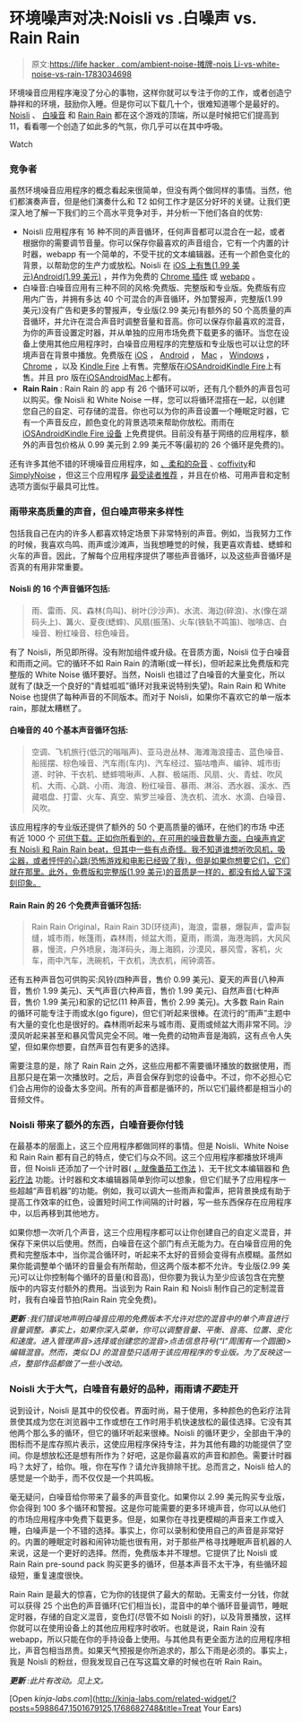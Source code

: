 # 环境噪声对决:Noisli vs .白噪声 vs. Rain Rain

> 原文:[https://life hacker . com/ambient-noise-摊牌-nois Li-vs-white-noise-vs-rain-1783034698](https://lifehacker.com/ambient-noise-showdown-noisli-vs-white-noise-vs-rain-1783034698)

环境噪音应用程序淹没了分心的事物，这样你就可以专注于你的工作，或者创造宁静祥和的环境，鼓励你入睡。但是你可以下载几十个，很难知道哪个是最好的。 [Noisli](http://www.noisli.com/) 、 [白噪音](http://www.tmsoft.com/white-noise/) 和 [Rain Rain](http://www.rainrainapp.com/) 都在这个游戏的顶端，所以是时候把它们提高到 11，看看哪一个创造了如此多的气氛，你几乎可以在其中呼吸。

Watch

### **竞争者**

虽然环境噪音应用程序的概念看起来很简单，但没有两个做同样的事情。当然，他们都演奏声音，但是他们演奏什么和 T2 如何工作才是区分好坏的关键。让我们更深入地了解一下我们的三个高水平竞争对手，并分析一下他们各自的优势:

*   Noisli 应用程序有 16 种不同的声音循环，任何声音都可以混合在一起，或者根据你的需要调节音量。你可以保存你最喜欢的声音组合，它有一个内置的计时器，webapp 有一个简单的，不受干扰的文本编辑器。还有一个颜色变化的背景，以帮助您的生产力或放松。Noisli 在 [iOS 上有售(1.99 美元)](https://itunes.apple.com/us/app/noisli/id862773459?ls=1&mt=8)[Android(1.99 美元)](https://play.google.com/store/apps/details?id=com.noisli.noisli) ，并作为免费的 [Chrome 插件](https://chrome.google.com/webstore/detail/noisli/klejemegaoblahjdpcajmpcnjjmkmkkf) 或 [webapp](http://www.noisli.com/) 。
*   白噪音:白噪音应用有三种不同的风格:免费版、完整版和专业版。免费版有应用内广告，并拥有多达 40 个可混合的声音循环，外加警报声，完整版(1.99 美元)没有广告和更多的警报声，专业版(2.99 美元)有额外的 50 个高质量的声音循环，并允许在混合声音时调整音量和音高。你可以保存你最喜欢的混音，为你的声音设置定时器，并从单独的应用市场免费下载更多的循环。当您在设备上使用其他应用程序时，白噪音应用程序的完整版和专业版也可以让您的环境声音在背景中播放。免费版在 [iOS](https://itunes.apple.com/us/app/white-noise-free-sleep-sounds/id292987597?mt=8) ， [Android](https://play.google.com/store/apps/details?id=com.tmsoft.whitenoise.lite) ， [Mac](https://itunes.apple.com/us/app/white-noise-free/id431364704?mt=12&ign-mpt=uo%3D4) ， [Windows](https://www.microsoft.com/en-us/store/apps/white-noise/9wzdncrdfs44) ， [Chrome](https://chrome.google.com/webstore/detail/white-noise/eliebigndoeiljgegombjpjdacmnpggj) ，以及 [Kindle Fire](https://www.amazon.com/TMSOFT-White-Noise-Free/dp/B007BF4K80?asc_campaign=InlineText&asc_refurl=https://lifehacker.com/ambient-noise-showdown-noisli-vs-white-noise-vs-rain-1783034698&asc_source=&camp=1789&creative=9325&creativeASIN=B007BF4K80&ie=UTF8&linkCode=as2&redirect=true&ref_=as_li_qf_sp_asin_il_tl&tag=kinjalifehackerlink-20) 上有售。完整版在[iOS](https://itunes.apple.com/us/app/white-noise/id289894882?mt=8)[Android](https://play.google.com/store/apps/details?id=com.tmsoft.whitenoise.full)[Kindle Fire](https://www.amazon.com/TMSOFT-White-Noise/dp/B007BFSYMS?asc_campaign=InlineText&asc_refurl=https://lifehacker.com/ambient-noise-showdown-noisli-vs-white-noise-vs-rain-1783034698&asc_source=&camp=1789&creative=9325&creativeASIN=B007BFSYMS&ie=UTF8&linkCode=as2&redirect=true&ref_=as_li_qf_sp_asin_il_tl&tag=kinjalifehackerlink-20)上有售。并且 pro 版在[iOS](https://itunes.apple.com/us/app/white-noise-pro/id363936074?mt=8)[Android](https://play.google.com/store/apps/details?id=com.tmsoft.whitenoise.pro)[Mac](https://itunes.apple.com/us/app/white-noise/id415139197?mt=12&ign-mpt=uo%3D4)上都有。
*   **Rain Rain** : Rain Rain 的 app 有 26 个循环可以听，还有几个额外的声音包可以购买。像 Noisli 和 White Noise 一样，您可以将循环混搭在一起，以创建您自己的自定、可存储的混音。你也可以为你的声音设置一个睡眠定时器，它有一个声音反应，颜色变化的背景选项来帮助你放松。雨雨在[iOS](https://itunes.apple.com/us/app/rain-rain/id478687481?mt=8)[Android](https://play.google.com/store/apps/details?id=com.timgostony.rainrain)[Kindle Fire 设备](https://www.amazon.com/Tim-Gostony-Rain-Sleep-Sounds/dp/B00ZYLSSNG?*Version*=1&*entries*=0&asc_campaign=InlineText&asc_refurl=https://lifehacker.com/ambient-noise-showdown-noisli-vs-white-noise-vs-rain-1783034698&asc_source=&ie=UTF8&tag=kinjalifehackerlink-20) 上免费提供。目前没有基于网络的应用程序，额外的声音包价格从 0.99 美元到 2.99 美元不等(最初的 26 个循环是免费的)。

还有许多其他不错的环境噪音应用程序，如 [、柔和的杂音](http://asoftmurmur.com/) 、[coffivity](https://coffitivity.com/)和 [SimplyNoise](https://simplynoise.com/) ，但这三个应用程序 [最受读者推荐](https://lifehacker.com/whats-your-favorite-ambient-noise-app-1782695025) ，并且在价格、可用声音和定制选项方面似乎最具可比性。

### **雨带来高质量的声音，但白噪声带来多样性**

包括我自己在内的许多人都喜欢特定场景下非常特别的声音。例如，当我努力工作的时候，我喜欢鸟鸣、雨声或沙滩声，当我想睡觉的时候，我更喜欢青蛙、蟋蟀和火车的声音。因此，了解每个应用程序提供了哪些声音循环，以及这些声音循环是否真的有用非常重要。

#### **Noisli 的 16 个声音循环包括**:

> 雨、雷雨、风、森林(鸟叫)、树叶(沙沙声)、水流、海边(碎浪)、水(像在湖码头上)、篝火、夏夜(蟋蟀)、风扇(振荡)、火车(铁轨不鸣笛)、咖啡店、白噪音、粉红噪音、棕色噪音。

有了 Noisli，所见即所得。没有附加组件或升级。在音质方面，Noisli 位于白噪音和雨雨之间。它的循环不如 Rain Rain 的清晰(或一样长)，但听起来比免费版和完整版的 White Noise 循环要好。当然，Noisli 也错过了白噪音的大量变化，所以就有了(缺乏一个良好的“青蛙呱呱”循环对我来说特别失望)。Rain Rain 和 White Noise 也提供了每种声音的不同版本。而对于 Noisli，如果你不喜欢它的单一版本 rain，那就太糟糕了。

#### **白噪音的 40 个基本声音循环包括**:

> 空调、飞机旅行(低沉的嗡嗡声)、亚马逊丛林、海滩海浪撞击、蓝色噪音、船摇摆、棕色噪音、汽车雨(车内)、汽车经过、猫咕噜声、编钟、城市街道、时钟、干衣机、蟋蟀啁啾声、人群、极端雨、风扇、火、青蛙、吹风机、大雨、心跳、小雨、海浪、粉红噪音、暴雨、淋浴、洒水器、溪水、西藏唱盘、打雷、火车、真空、紫罗兰噪音、洗衣机、流水、水滴、白噪音、风吹。

该应用程序的专业版还提供了额外的 50 个更高质量的循环，在他们的市场 中还有近 1000 个 [可供下载。正如你所看到的，在可用的噪音数量方面，白噪声肯定有 Noisli 和 Rain Rain beat，但其中一些有点奇怪。我不知道谁想听吹风机，吸尘器，或者怦怦的心跳(恐怖游戏和电影已经毁了我)，但是如果你想要它们，它们就在那里。此外，免费版和完整版(1.99 美元)的音质是一样的，都没有给人留下深刻印象。](http://whitenoisemarket.com/app)

#### **Rain Rain 的 26 个免费声音循环包括**:

> Rain Rain Original，Rain Rain 3D(环绕声)，海浪，雷暴，爆裂声，雷声裂缝，城市雨，帐篷雨，森林雨，倾盆大雨，夏雨，雨滴，海港海鸥，大风风暴，慢流，户外喷泉，海洋码头，海上海鸥，沙漠风，暴风雪，客机，火车，雨中汽车，洗碗机，干衣机，洗衣机，闹钟滴答。

还有五种声音包可供购买:风铃(四种声音，售价 0.99 美元)、夏天的声音(八种声音，售价 1.99 美元)、天气声音(六种声音，售价 1.99 美元)、自然声音(七种声音，售价 1.99 美元)和家的记忆(11 种声音，售价 2.99 美元)。大多数 Rain Rain 的循环可能专注于雨或水(go figure)，但它们听起来很棒。在流行的“雨声”主题中有大量的变化也是很好的。森林雨听起来与城市雨、夏雨或倾盆大雨非常不同。沙漠风听起来甚至和暴风雪风完全不同。唯一免费的动物声音是海鸥，这有点令人失望，但如果你想要，自然声音包有更多的选择。

需要注意的是，除了 Rain Rain 之外，这些应用都不需要循环播放的数据使用，而且那只是在第一次播放时。之后，声音会保存到您的设备中。不过，你不必担心它们会占用你的设备太多空间。所有的声音都是循环的，所以它们最终都是相当小的音频文件。

### **Noisli 带来了额外的东西，白噪音要你付钱**

在最基本的层面上，这三个应用程序都做同样的事情。但是 Noisli、White Noise 和 Rain Rain 都有自己的特点，使它们与众不同。这三个应用程序都播放环境声音，但 Noisli 还添加了一个计时器( [，就像番茄工作法](http://lifehacker.com/productivity-101-a-primer-to-the-pomodoro-technique-1598992730) )、无干扰文本编辑器和 [色彩疗法](https://en.wikipedia.org/wiki/Chromotherapy) 功能。计时器和文本编辑器简单到你可以想象，但它们赋予了应用程序一些超越“声音机器”的功能。例如，我可以调大一些雨声和雷声，把背景换成有助于提高工作效率的红色，设置短时间工作间隔的计时器，写一些东西保存在应用程序中，以后再移到其他地方。

如果你想一次听几个声音，这三个应用程序都可以让你创建自己的自定义混音，并保存下来供以后使用。然而，白噪音在这个部门有点无能为力。在白噪音应用的免费和完整版本中，当你混合循环时，听起来不太好的音频会变得有点模糊。虽然如果你能调整单个循环的音量会有所帮助，但这两个版本都不允许。专业版(2.99 美元)可以让你控制每个循环的音量(和音高)，但你要为我认为至少应该包含在完整版中的内容支付额外的费用。当谈到为 Rain Rain 和 Noisli 制作自己的定制混音时，我有白噪音节拍(Rain Rain 完全免费)。

***更新*** *:我们错误地声明白噪音应用的免费版本不允许对您的混音中的单个声音进行音量调整。事实上，如果你深入菜单，你可以调整音量、平衡、音高、位置、变化和速度。进入管理声音>选择或创建您的混音>点击信息符号(“I”周围有一个圆圈)>编辑混音。然而，类似 DJ 的混音垫只适用于该应用程序的专业版。为了反映这一点，整部作品都做了一些小改动。*

### **Noisli 大于大气，白噪音有最好的品种，雨雨请*不要*走开**

说到设计，Noisli 是其中的佼佼者。界面时尚，易于使用，多种颜色的色彩疗法背景使其成为您在浏览器中工作或想在工作时用手机快速放松的最佳选择。它没有其他两个那么多的循环，但它的循环听起来很棒。Noisli 的循环更少，全部由干净的图标而不是库存照片表示，这使应用程序保持专注，并为其他有趣的功能提供了空间。你是想放松还是想有所作为？好吧，这是你最喜欢的声音和颜色。需要计时器吗？太好了，给你。哦，你在写作？请允许我排除干扰。总而言之，Noisli 给人的感觉是一个助手，而不仅仅是一个共鸣板。

毫无疑问，白噪音给你带来了最多的声音变化。如果你以 2.99 美元购买专业版，你会得到 100 多个循环和警报。这是你可能需要的更多环境声音，你可以从他们的市场应用程序中免费下载更多。但是，如果你在寻找更模糊的声音来工作或入睡，白噪声是一个不错的选择。事实上，你可以录制和使用自己的声音是非常好的。内置的睡眠定时器和闹钟功能也很有用，对于那些严格寻找睡眠声音机器的人来说，这是一个更好的选择。然而，免费版本并不理想。它提供了比 Noisli 或 Rain Rain pre-sound pack 购买更多的循环，但基本声音不太干净，有些循环超级短，重复速度很快。

Rain Rain 是最大的惊喜，它为你的钱提供了最大的帮助。无需支付一分钱，你就可以获得 25 个出色的声音循环(它们相当长)，混音中的单个循环音量调节，睡眠定时器，存储的自定义混音，变色灯(尽管不如 Noisli 的好)，以及背景播放，这样你就可以在使用设备上的其他应用程序时收听。也就是说，Rain Rain 没有 webapp，所以只能在你的手持设备上使用。与其他具有更全面方法的应用程序相比，声音包相当昂贵。如果天气预报是你所追求的，那么下雨是必须的。事实上，我是 Noisli 的粉丝，但我发现自己在写这篇文章的时候也在听 Rain Rain。

***更新*** *:此片有改动。见上文。*

[Open *kinja-labs.com*](http://kinja-labs.com/related-widget/?posts=5988647,1501679125,1768682748&title=Treat Your Ears)